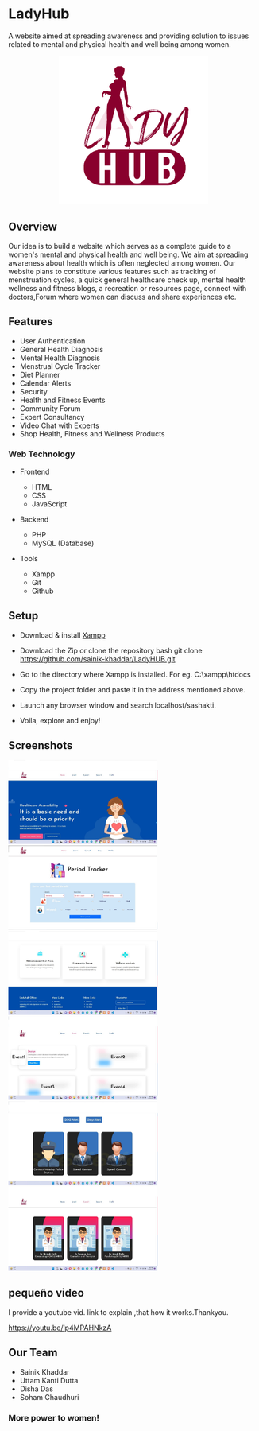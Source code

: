 # LadyHub

A website aimed at spreading awareness and providing solution to issues related to mental and physical health and well being among women.

<p align="center">
    <img src="./assets/icon1.png" alt="Logo" width="300">
  </a>

## Overview

Our idea is to build a website which serves as a complete guide to a women's mental and physical health and well being. We aim at spreading awareness about health which is often neglected among women. Our website plans to constitute various features such as tracking of menstruation cycles, a quick general healthcare check up, mental health wellness and fitness blogs, a recreation or resources page, connect with doctors,Forum where women can discuss and share experiences etc.

## Features

* User Authentication
* General Health Diagnosis
* Mental Health Diagnosis
* Menstrual Cycle Tracker
* Diet Planner
* Calendar Alerts
* Security
* Health and Fitness Events
* Community Forum
* Expert Consultancy
* Video Chat with Experts
* Shop Health, Fitness and Wellness Products


### Web Technology

- Frontend
  - HTML
  - CSS
  - JavaScript
  
- Backend
  - PHP
  - MySQL (Database)

- Tools
  - Xampp
  - Git
  - Github
## Setup

- Download & install [Xampp](https://www.apachefriends.org/download.html)
- Download the Zip or clone the repository
 bash
git clone https://github.com/sainik-khaddar/LadyHUB.git

- Go to the directory where Xampp is installed. For eg. C:\xampp\htdocs
- Copy the project folder and paste it in the address mentioned above.
- Launch any browser window and search localhost/sashakti.
- Voila, explore and enjoy!

## Screenshots

<img src="./Screenshots/Sc1.jpg" width="300">
<img src="./Screenshots/sc2.jpg" width="300">
<img src="./Screenshots/sc3.jpg" width="300">
<img src="./Screenshots/sc4.jpg" width="300">
<img src="./Screenshots/sc5.jpg" width="300">
<img src="./Screenshots/sc6.jpg" width="300">

## pequeño video

 I provide a youtube vid. link to explain ,that how it works.Thankyou.

 https://youtu.be/lp4MPAHNkzA




## Our Team
- Sainik Khaddar
- Uttam Kanti Dutta
- Disha Das
- Soham Chaudhuri


### More power to women!

